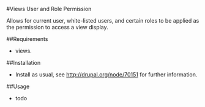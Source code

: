 #Views User and Role Permission

Allows for current user, white-listed users, and certain roles to be applied as the permission to access a view display.

##Requirements

* views.


##Installation

* Install as usual, see http://drupal.org/node/70151 for further information.

##Usage

* todo
